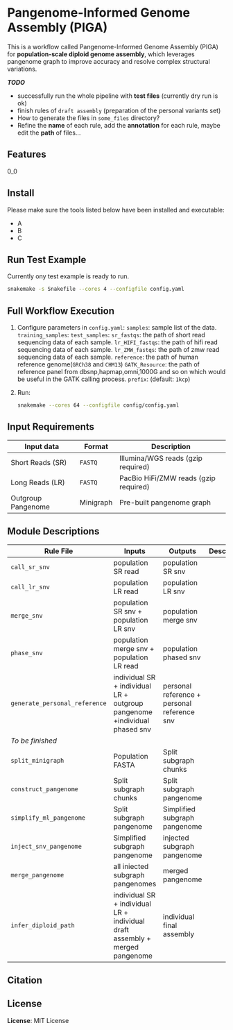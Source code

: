 # Pangenome-Informed Genome Assembly (PIGA)

This is a workflow called Pangenome-Informed Genome Assembly (PIGA) for **population-scale diploid genome assembly**, which leverages pangenome graph to improve accuracy and resolve complex structural variations.



***TODO***

- successfully run the whole pipeline with **test files** (currently dry run is ok)
- finish rules of `draft assembly` (preparation of the personal variants set)
- How to generate the files in `some_files` directory?
- Refine the **name** of each rule,  add the **annotation** for each rule, maybe edit the **path** of files...

## Features
0_0

## Install

Please make sure the tools listed below have been installed and executable:
- A
- B
- C

## Run Test Example
Currently ony test example is ready to run.
```bash
snakemake -s Snakefile --cores 4 --configfile config.yaml
```

## Full Workflow Execution
1. Configure parameters in `config.yaml`:
     `samples`: sample list of the data.
     `training_samples`:
     `test_samples`:
     `sr_fastqs`: the path of short read sequencing data of each sample.
     `lr_HIFI_fastqs`: the path of hifi read sequencing data of each sample.
     `lr_ZMW_fastqs`: the path of zmw read sequencing data of each sample.
     `reference`: the path of human reference genome(`GRCh38` and `CHM13`)
     `GATK_Resource`: the path of reference panel from dbsnp,hapmap,omni,1000G and so on which would be useful in the GATK calling process.
     `prefix`: (default: `1kcp`) 

3. Run:

    ```bash
    snakemake --cores 64 --configfile config/config.yaml
    ```
## Input Requirements

| **Input data**     | Format    | Description                           |
| ------------------ | --------- | ------------------------------------- |
| Short Reads (SR)   | `FASTQ`   | Illumina/WGS reads (gzip required)    |
| Long Reads (LR)    | `FASTQ`   | PacBio HiFi/ZMW reads (gzip required) |
| Outgroup Pangenome | Minigraph | Pre-built pangenome graph             |

## Module Descriptions



| Rule File                     | Inputs                                                       | Outputs                                     | Description |
| ----------------------------- | ------------------------------------------------------------ | ------------------------------------------- | ----------- |
| `call_sr_snv`                 | population SR read                                           | population SR snv                           |             |
| `call_lr_snv`                 | population LR read                                           | population LR snv                           |             |
| `merge_snv`                   | population SR snv + population LR snv                        | population merge snv                        |             |
| `phase_snv`                   | population merge snv + population LR read                    | population phased snv                       |             |
| `generate_personal_reference` | individual SR + individual LR + outgroup pangenome +individual phased snv | personal reference + personal reference snv |             |
| *To be finished*              |                                                              |                                             |             |
| `split_minigraph`             | Population FASTA                                             | Split subgraph chunks                       |             |
| `construct_pangenome`         | Split subgraph chunks                                        | Split subgraph pangenome                    |             |
| `simplify_ml_pangenome`       | Split subgraph pangenome                                     | Simplified subgraph pangenome               |             |
| `inject_snv_pangenome`        | Simplified subgraph pangenome                                | injected subgraph pangenome                 |             |
| `merge_pangenome`             | all iniected subgraph pangenomes                             | merged pangenome                            |             |
| `infer_diploid_path`          | individual SR + individual LR + individual draft assembly + merged pangenome | individual final assembly                   |             |



## Citation



## License

**License**: MIT License

